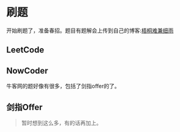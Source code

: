 # 刷题
开始刷题了，准备春招。题目有题解会上传到自己的博客:[梧桐难兼细雨](https://tanwenbo.top)

## LeetCode


## NowCoder
牛客网的题好像有很多，包括了剑指offer的了。

## 剑指Offer

>暂时想到这么多，有的话再加上。

